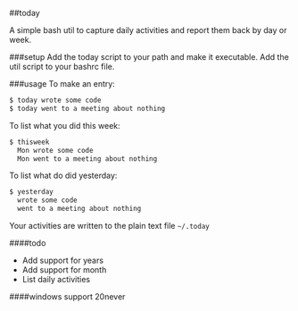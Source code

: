 ##today

A simple bash util to capture daily activities and report them back by
day or week. 


###setup
Add the today script to your path and make it executable. Add the util script
to your bashrc file.

###usage
To make an entry:
````sh
$ today wrote some code
$ today went to a meeting about nothing
````

To list what you did this week:
````sh
$ thisweek
  Mon wrote some code
  Mon went to a meeting about nothing
````

To list what do did yesterday:
````sh
$ yesterday
  wrote some code
  went to a meeting about nothing
````

Your activities are written to the plain text file `~/.today`

####todo

* Add support for years
* Add support for month
* List daily activities


####windows support
20never